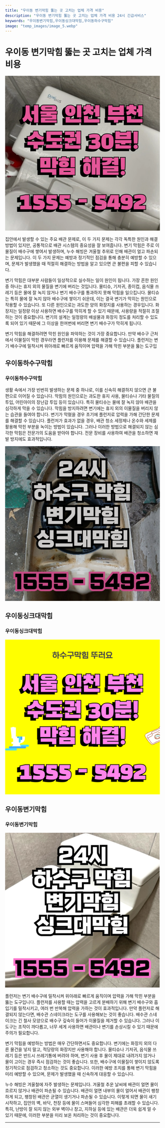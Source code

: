 ```yaml
---
title: "우이동 변기막힘 뚫는 곳 고치는 업체 가격 비용"
description: "우이동 변기막힘 뚫는 곳 고치는 업체 가격 비용 24시 긴급서비스"
keywords: "우이동변기막힘,우이동싱크대막힘,우이동하수구막힘"
image: "temp_images/image_5.webp"
---
```


# 우이동 변기막힘 뚫는 곳 고치는 업체 가격 비용

![우이동하수구막힘](temp_images/image_2.webp) 

집안에서 발생할 수 있는 주요 배관 문제로, 이 두 가지 문제는 각각 독특한 원인과 해결 방법이 있지만, 공통적으로 배관 시스템의 중요성을 잘 보여줍니다. 변기 막힘은 주로 이물질이 배수구에 쌓여서 발생하며, 누수 해빙은 겨울철 추위로 인해 배관이 얼고 파손되는 문제입니다. 이 두 가지 문제는 예방과 정기적인 점검을 통해 충분히 예방할 수 있으며, 문제가 발생했을 때 적절히 해결하는 방법을 알고 있으면 큰 불편을 피할 수 있습니다.

변기 막힘은 대부분 사람들이 일상적으로 실수하는 일이 원인이 됩니다. 가장 흔한 원인 중 하나는 휴지 외의 물질을 변기에 버리는 것입니다. 물티슈, 기저귀, 종이컵, 음식물 쓰레기 등은 물에 잘 녹지 않거나 변기 배수구를 통과하지 못해 막힘을 일으킵니다. 물티슈는 특히 물에 잘 녹지 않아 배수구에 쌓이기 쉬운데, 이는 결국 변기가 막히는 원인으로 작용할 수 있습니다. 또 다른 원인으로는 과도한 양의 화장지를 사용하는 경우입니다. 화장지는 일정량 이상 사용하면 배수구를 막히게 할 수 있기 때문에, 사용량을 적절히 조절하는 것이 중요합니다. 변기의 설계는 일정량의 배설물과 화장지 정도를 처리할 수 있도록 되어 있기 때문에 그 이상을 한꺼번에 버리면 변기 배수구가 막히게 됩니다.

변기 막힘을 해결하려면 막힌 원인을 파악하는 것이 가장 중요합니다. 만약 배수구 근처에서 이물질이 막힌 경우라면 플런저를 이용해 문제를 해결할 수 있습니다. 플런저는 변기 배수구에 밀착시켜 위아래로 빠르게 움직이며 압력을 가해 막힌 부분을 뚫는 도구입


## 우이동하수구막힘

### 우이동하수구막힘

생활 속에서 가장 빈번히 발생하는 문제 중 하나로, 이를 신속히 해결하지 않으면 큰 불편으로 이어질 수 있습니다. 막힘의 원인으로는 과도한 휴지 사용, 물티슈나 기타 물질의 투입, 어린아이의 장난감 투입 등이 있습니다. 특히 물티슈는 물에 잘 녹지 않아 배관을 심각하게 막을 수 있습니다. 막힘을 방지하려면 변기에는 휴지 외의 이물질을 버리지 않는 습관을 들여야 합니다. 변기가 막혔을 경우 초기에 플런저로 압력을 가해 간단한 문제를 해결할 수 있습니다. 플런저가 효과가 없을 경우, 배관 청소 세정제나 온수와 세제를 활용해 막힌 부분을 녹이는 방법이 있습니다. 그러나 이러한 방법으로 해결되지 않는 심각한 막힘은 전문가의 도움을 받아야 합니다. 전문 장비를 사용하여 배관을 청소하면 재발 방지에도 효과적입니다.

![우이동하수구막힘](temp_images/image_7.webp) 



## 우이동싱크대막힘

### 우이동싱크대막힘

![우이동싱크대막힘](temp_images/image_1.webp) 



## 우이동변기막힘

### 우이동변기막힘

![우이동변기막힘](temp_images/image_3.webp) 

  플런저는 변기 배수구에 밀착시켜 위아래로 빠르게 움직이며 압력을 가해 막힌 부분을 뚫는 도구입니다. 플런저를 사용할 때는 압력을 고르게 분배하기 위해 변기 배수구와 흡입기를 밀착시키고, 여러 번 반복해 압력을 가하는 것이 효과적입니다. 만약 플런저로 해결되지 않는다면, 배수관 스네이크라는 도구를 사용해보는 것이 좋습니다. 배수관 스네이크는 긴 철사 모양으로 배수구 깊숙이 들어가 이물질을 제거할 수 있습니다. 그러나 이 도구는 조작이 까다롭고, 너무 세게 사용하면 배관이나 변기를 손상시킬 수 있기 때문에 주의가 필요합니다.

변기 막힘을 예방하는 방법은 매우 간단하면서도 중요합니다. 변기에는 화장지 외의 다른 물건을 넣지 말고, 적당량의 화장지만 사용해야 합니다. 물티슈나 기저귀, 음식물 쓰레기 등은 반드시 쓰레기통에 버려야 하며, 변기 사용 후 물이 제대로 내려가지 않거나 물이 고이는 경우 즉시 점검하는 것이 좋습니다. 또한, 배수구에 이물질이 쌓이지 않도록 정기적으로 점검하고 청소하는 것도 중요합니다. 이러한 예방 조치를 통해 변기 막힘을 미리 예방할 수 있으며, 문제가 발생했을 때 신속하게 대응할 수 있습니다.

누수 해빙은 겨울철에 자주 발생하는 문제입니다. 겨울철 추운 날씨에 배관이 얼면 물이 흐르지 않거나 배관이 파손될 수 있습니다. 배관이 얼면 내부의 물이 얼어서 배관이 팽창하게 되고, 팽창된 배관은 균열이 생기거나 파손될 수 있습니다. 이렇게 되면 물이 새기 시작하고, 집안의 벽, 바닥, 천장 등에 물이 스며들어 심각한 피해를 초래할 수 있습니다. 특히, 난방이 잘 되지 않는 외부 벽이나 창고, 지하실 등에 있는 배관은 더욱 쉽게 얼 수 있기 때문에, 이러한 부분을 미리 보온 처리하는 것이 중요합니다.

---

